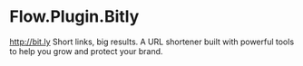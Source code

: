 # Flow.Plugin.Bitly
http://bit.ly  Short links, big results. A URL shortener built with powerful tools to help you grow and protect your brand.
